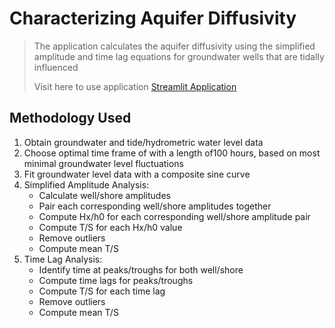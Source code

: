 # Characterizing Aquifer Diffusivity
> The application calculates the aquifer diffusivity using the simplified amplitude and time lag equations for groundwater wells that are tidally influenced
>
> Visit here to use application [Streamlit Application](https://aquifer-diffusivity-calculator.streamlit.app/)

## Methodology Used
1.	Obtain groundwater and tide/hydrometric water level data 
2.	Choose optimal time frame of with a length of100 hours, based on most minimal groundwater level fluctuations
3.	Fit groundwater level data with a composite sine curve 
4.	Simplified Amplitude Analysis:
     * Calculate well/shore amplitudes
     * Pair each corresponding well/shore amplitudes together
     * Compute Hx/h0 for each corresponding well/shore amplitude pair
     * Compute T/S for each Hx/h0 value
     * Remove outliers
     * Compute mean T/S 
5.	Time Lag Analysis:
     * Identify time at peaks/troughs for both well/shore 
     * Compute time lags for peaks/troughs 
     * Compute T/S for each time lag 
     * Remove outliers
     * Compute mean T/S
